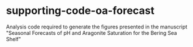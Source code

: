 # supporting-code-oa-forecast
Analysis code required to generate the figures presented in the manuscript "Seasonal Forecasts of pH and Aragonite Saturation for the Bering Sea Shelf"
